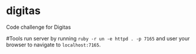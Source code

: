 # digitas
Code challenge for Digitas

#Tools
run server by running `ruby -r un -e httpd . -p 7165` and user your browser
to navigate to `localhost:7165`.
